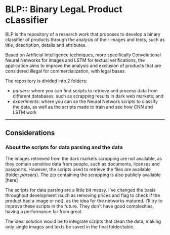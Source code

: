# BLP:: Binary LegaL Product cLassifier


BLP is the repository of a research work that proposes to develop a binary classifier of products through the analysis of their images and texts, such as title, description, details and attributes.

Based on Artificial Intelligence techniques, more specifically Convolutional Neural Networks for images and LSTM for textual verifications, the application aims to improve the analysis and exclusion of products that are considered illegal for commercialization, with legal bases.


The repository is divided into 2 folders:
- *parsers:* where you can find scripts to retrieve and process data from different databases, such as scrapping results in dark web markets; and
- *experiments:* where you can se the Neural Network scripts to classify the data, as well as the scripts made to train and see how CNN and LSTM work

---
## Considerations

### About the scripts for data parsing and the data
The images retrieved from the dark markets scrapping are not available, as they contain sensitive data from people, such as documents, licenses and passports. However, the scripts used to retrieve the files are available (folder *parsers*). The zip containing the scrapping is also publicly available [here]

The scripts for data parsing are a little bit messy. I've changed the basis throughout development (such as removing prices and flag to check if the product had a image or not), as the idea for the networks matured. I'll try to improve these scripts in the future. They don't have good complexities, having a performance far from great.

The ideal solution would be to integrate scripts that clean the data, making only single images and texts be saved in the final folder/table.
